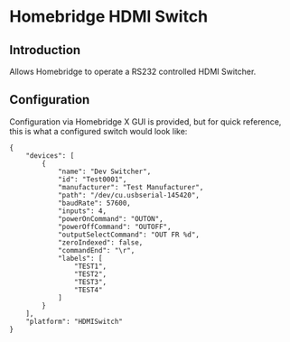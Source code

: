 Homebridge HDMI Switch
====

Introduction
----

Allows Homebridge to operate a RS232 controlled HDMI Switcher. 

Configuration
----

Configuration via Homebridge X GUI is provided, but for quick reference, this is what a configured switch would look like:

```
{
    "devices": [
        {
            "name": "Dev Switcher",
            "id": "Test0001",
            "manufacturer": "Test Manufacturer",
            "path": "/dev/cu.usbserial-145420",
            "baudRate": 57600,
            "inputs": 4,
            "powerOnCommand": "OUTON",
            "powerOffCommand": "OUTOFF",
            "outputSelectCommand": "OUT FR %d",
            "zeroIndexed": false,
            "commandEnd": "\r",
            "labels": [
                "TEST1",
                "TEST2",
                "TEST3",
                "TEST4"
            ]
        }
    ],
    "platform": "HDMISwitch"
}
```
